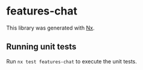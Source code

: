 # features-chat

This library was generated with [Nx](https://nx.dev).

## Running unit tests

Run `nx test features-chat` to execute the unit tests.
